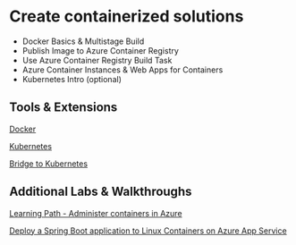 # Create containerized solutions

-   Docker Basics & Multistage Build
-   Publish Image to Azure Container Registry
-   Use Azure Container Registry Build Task
-   Azure Container Instances & Web Apps for Containers
-   Kubernetes Intro (optional)

## Tools & Extensions

[Docker](https://marketplace.visualstudio.com/items?itemName=ms-azuretools.vscode-docker)

[Kubernetes](https://marketplace.visualstudio.com/items?itemName=ms-kubernetes-tools.vscode-kubernetes-tools)

[Bridge to Kubernetes](https://marketplace.visualstudio.com/items?itemName=mindaro.mindaro)

## Additional Labs & Walkthroughs

[Learning Path - Administer containers in Azure](https://docs.microsoft.com/en-us/learn/paths/administer-containers-in-azure/)

[Deploy a Spring Boot application to Linux Containers on Azure App Service](https://docs.microsoft.com/en-us/azure/developer/java/spring-framework/deploy-spring-boot-java-app-on-linux)
